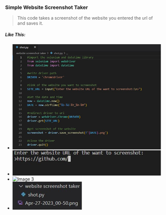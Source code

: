 ### Simple Website Screenshot Taker
> This code takes a screenshot of the website you entered the url of and saves it.
##### Like This:
- ![Image 1](https://raw.githubusercontent.com/MehmetKBN/assets/main/ScreenshotAsset/1.jpg)
- ![Image 2](https://raw.githubusercontent.com/MehmetKBN/assets/main/ScreenshotAsset/2.jpg)
- ![Image 3](https://raw.githubusercontent.com/MehmetKBN/assets/main/ScreenshotAsset/3.jpg)
- ![Image 4](https://raw.githubusercontent.com/MehmetKBN/assets/main/ScreenshotAsset/4.jpg)
